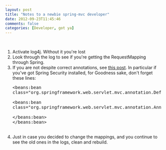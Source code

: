 ```yaml
---
layout: post
title: "Notes to a newbie spring-mvc developer"
date: 2012-09-23T11:45:46
comments: false
categories: [Developer, got ya]
---
```


<br /><ol><li>Activate log4j. Without it you're lost</li><li>Look through the log to see if you're getting the RequestMapping through Spring.</li><li>If you are not despite correct annotations, see [this post](http://www.vaannila.com/spring/spring-annotation-controller-1.html). In particular if you've got Spring Security installed, for Goodness sake, don't forget these lines:</li><pre>&lt;beans:bean class="org.springframework.web.servlet.mvc.annotation.DefaultAnnotationHandlerMapping"&gt;<br/><br />&lt;beans:bean class="org.springframework.web.servlet.mvc.annotation.AnnotationMethodHandlerAdapter"&gt;<br/><br />&lt;/beans:bean&gt;<br/>&lt;/beans:bean&gt;</pre><div><br /></div><li>Just in case you decided to change the mappings, and you continue to see the old ones in the logs, clean and rebuild.</li></ol>

